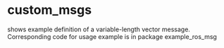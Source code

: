 # custom_msgs
shows example definition of a variable-length vector message.
Corresponding code for usage example is in package example_ros_msg
    
